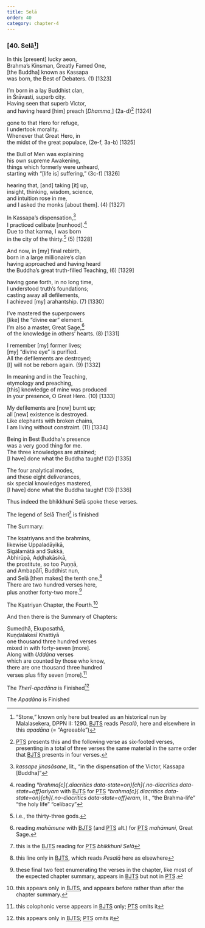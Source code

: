 ```yaml
---
title: Selā
order: 40
category: chapter-4
---
```


### \[40. Selā[^1]\]

In this \[present\] lucky aeon,  
Brahma’s Kinsman, Greatly Famed One,  
\[the Buddha\] known as Kassapa  
was born, the Best of Debaters. (1) \[1323\]

I’m born in a lay Buddhist clan,  
in Śrāvasti, superb city.  
Having seen that superb Victor,  
and having heard \[him\] preach \[*Dhamma*,\] (2a-d)[^2] \[1324\]

gone to that Hero for refuge,  
I undertook morality.  
Whenever that Great Hero, in  
the midst of the great populace, (2e-f, 3a-b) \[1325\]

the Bull of Men was explaining  
his own supreme Awakening,  
things which formerly were unheard,  
starting with “\[life is\] suffering,” (3c-f) \[1326\]

hearing that, \[and\] taking \[it\] up,  
insight, thinking, wisdom, science,  
and intuition rose in me,  
and I asked the monks \[about them\]. (4) \[1327\]

In Kassapa’s dispensation,[^3]  
I practiced celibate \[nunhood\].[^4]  
Due to that karma, I was born  
in the city of the thirty.[^5] (5) \[1328\]

And now, in \[my\] final rebirth,  
born in a large millionaire’s clan  
having approached and having heard  
the Buddha’s great truth-filled Teaching, (6) \[1329\]

having gone forth, in no long time,  
I understood truth’s foundations;  
casting away all defilements,  
I achieved \[my\] arahantship. (7) \[1330\]

I’ve mastered the superpowers  
\[like\] the “divine ear” element.  
I’m also a master, Great Sage,[^6]  
of the knowledge in others’ hearts. (8) \[1331\]

I remember \[my\] former lives;  
\[my\] “divine eye” is purified.  
All the defilements are destroyed;  
\[I\] will not be reborn again. (9) \[1332\]

In meaning and in the Teaching,  
etymology and preaching,  
\[this\] knowledge of mine was produced  
in your presence, O Great Hero. (10) \[1333\]

My defilements are \[now\] burnt up;  
all \[new\] existence is destroyed.  
Like elephants with broken chains,  
I am living without constraint. (11) \[1334\]

Being in Best Buddha's presence  
was a very good thing for me.  
The three knowledges are attained;  
\[I have\] done what the Buddha taught! (12) \[1335\]

The four analytical modes,  
and these eight deliverances,  
six special knowledges mastered,  
\[I have\] done what the Buddha taught! (13) \[1336\]

Thus indeed the bhikkhunī Selā spoke these verses.

The legend of Selā Therī[^7] is finished

The Summary:

The kṣatriyans and the brahmins,  
likewise Uppaladāyikā,  
Sigālamātā and Sukkā,  
Abhirūpā, Aḍḍhakāsikā,  
the prostitute, so too Puṇṇā,  
and Ambapālī, Buddhist nun,  
and Selā \[then makes\] the tenth one.[^8]  
There are two hundred verses here,  
plus another forty-two more.[^9]

The Kṣatriyan Chapter, the Fourth.[^10]

And then there is the Summary of Chapters:

Sumedhā, Ekuposathā,  
Kuṇḍalakesī Khattiyā  
one thousand three hundred verses  
mixed in with forty-seven \[more\].  
Along with *Uddāna* verses  
which are counted by those who know,  
there are one thousand three hundred  
verses plus fifty seven \[more\].[^11]

The *Therī-apadāna* is Finished[^12]

The *Apadāna* is Finished

[^1]: “Stone,” known only here but treated as an historical nun by Malalasekera, DPPN II: 1290. <abbr title="Buddha Jayanthi Tripitaka Series">BJTS</abbr> reads *Pesalā*, here and elsewhere in this *apadāna* (= “Agreeable”)

[^2]: <abbr title="Pali Text Society">PTS</abbr> presents this and the following verse as six-footed verses, presenting in a total of three verses the same material in the same order that <abbr title="Buddha Jayanthi Tripitaka Series">BJTS</abbr> presents in four verses.

[^3]: *kassape jinasāsane*, lit., “in the dispensation of the Victor, Kassapa \[Buddha\]”

[^4]: reading *°brahma[c]{.diacritics data-state=on}[ch]{.no-diacritics data-state=off}ariyam* with <abbr title="Buddha Jayanthi Tripitaka Series">BJTS</abbr> for <abbr title="Pali Text Society">PTS</abbr> *°brahma[c]{.diacritics data-state=on}[ch]{.no-diacritics data-state=off}eram*, lit., “the Brahma-life” “the holy life” “celibacy”

[^5]: i.e., the thirty-three gods.

[^6]: reading *mahāmune* with <abbr title="Buddha Jayanthi Tripitaka Series">BJTS</abbr> (and <abbr title="Pali Text Society">PTS</abbr> alt.) for <abbr title="Pali Text Society">PTS</abbr> *mahāmuni*, Great Sage.

[^7]: this is the <abbr title="Buddha Jayanthi Tripitaka Series">BJTS</abbr> reading for <abbr title="Pali Text Society">PTS</abbr> *bhikkhunī Selā*

[^8]: this line only in <abbr title="Buddha Jayanthi Tripitaka Series">BJTS</abbr>, which reads *Pesalā* here as elsewhere

[^9]: these final two feet enumerating the verses in the chapter, like most of the expected chapter summary, appears in <abbr title="Buddha Jayanthi Tripitaka Series">BJTS</abbr> but not in <abbr title="Pali Text Society">PTS</abbr>.

[^10]: this appears only in <abbr title="Buddha Jayanthi Tripitaka Series">BJTS</abbr>, and appears before rather than after the chapter summary.

[^11]: this colophonic verse appears in <abbr title="Buddha Jayanthi Tripitaka Series">BJTS</abbr> only; <abbr title="Pali Text Society">PTS</abbr> omits it

[^12]: this appears only in <abbr title="Buddha Jayanthi Tripitaka Series">BJTS</abbr>; <abbr title="Pali Text Society">PTS</abbr> omits it

